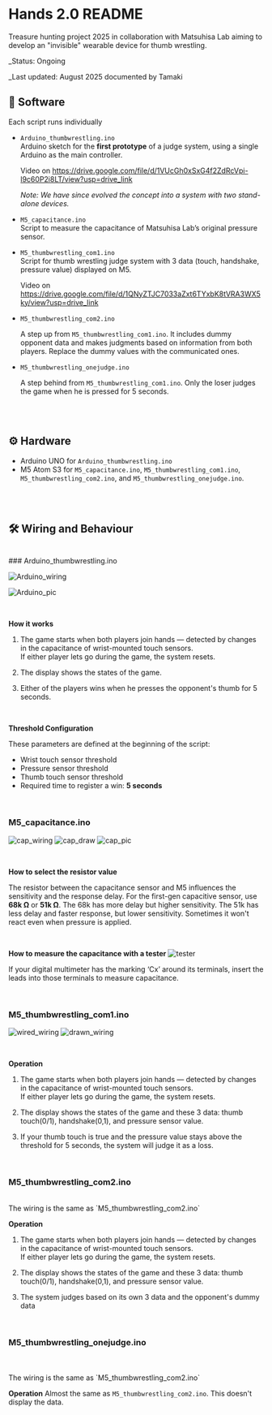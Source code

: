 # Hands 2.0 README

Treasure hunting project 2025 in collaboration with Matsuhisa Lab aiming to develop an "invisible" wearable device for thumb wrestling.

_Status: Ongoing

_Last updated: August 2025 documented by Tamaki

## 📁 Software

Each script runs individually

- `Arduino_thumbwrestling.ino`  
   Arduino sketch for the **first prototype** of a judge system, using a single Arduino as the main controller.

   Video on https://drive.google.com/file/d/1VUcGh0xSxG4f2ZdRcVpi-l9c60P2i8LT/view?usp=drive_link

   _Note: We have since evolved the concept into a system with two stand-alone devices._

- `M5_capacitance.ino`  
   Script to measure the capacitance of Matsuhisa Lab’s original pressure sensor.

- `M5_thumbwrestling_com1.ino`  
   Script for thumb wrestling judge system with 3 data (touch, handshake, pressure value) displayed on M5.

   Video on https://drive.google.com/file/d/1QNyZTJC7033aZxt6TYxbK8tVRA3WX5ky/view?usp=drive_link

- `M5_thumbwrestling_com2.ino`

   A step up from `M5_thumbwrestling_com1.ino`.
   It includes dummy opponent data and makes judgments based on information from both players.
   Replace the dummy values with the communicated ones.

- `M5_thumbwrestling_onejudge.ino`

   A step behind from `M5_thumbwrestling_com1.ino`.
   Only the loser judges the game when he is pressed for 5 seconds.
  

<br><br>

## ⚙️ Hardware

- Arduino UNO for `Arduino_thumbwrestling.ino`  
- M5 Atom S3 for `M5_capacitance.ino`, `M5_thumbwrestling_com1.ino`, `M5_thumbwrestling_com2.ino`, and `M5_thumbwrestling_onejudge.ino`.


<br><br>

## 🛠️ Wiring and Behaviour
<br>
### Arduino_thumbwrestling.ino

![Arduino_wiring](images/Arduino_thumbwresting.jpg)

![Arduino_pic](images/Arduino_pic.png)

<br>

**How it works**
1. The game starts when both players join hands — detected by changes in the capacitance of wrist-mounted touch sensors.  
   If either player lets go during the game, the system resets.

2. The display shows the states of the game.

3. Either of the players wins when he presses the opponent's thumb for 5 seconds.

<br>

**Threshold Configuration**

These parameters are defined at the beginning of the script:

- Wrist touch sensor threshold  
- Pressure sensor threshold  
- Thumb touch sensor threshold  
- Required time to register a win: **5 seconds**

<br>

### M5_capacitance.ino

![cap_wiring](images/M5_capacitance_wire.jpg)
![cap_draw](images/M5_capacitance_draw.png)
![cap_pic](images/M5_capacitance_pic.png)

<br>

**How to select the resistor value**

The resistor between the capacitance sensor and M5 influences the sensitivity and the response delay.
For the first-gen capacitive sensor, use **68k Ω** or **51k Ω**.
The 68k has more delay but higher sensitivity. The 51k has less delay and faster response, but lower sensitivity. Sometimes it won't react even when pressure is applied.

<br>

**How to measure the capacitance with a tester**
![tester](images/tester.png)

If your digital multimeter has the marking ‘Cx’ around its terminals, insert the leads into those terminals to measure capacitance.

<br>

### M5_thumbwrestling_com1.ino

![wired_wiring](images/M5_fsr_wire.jpg)
![drawn_wiring](images/M5_fsr_draw.jpg)

<br>

**Operation**
1. The game starts when both players join hands — detected by changes in the capacitance of wrist-mounted touch sensors.  
   If either player lets go during the game, the system resets.
   
2. The display shows the states of the game and these 3 data: thumb touch(0/1), handshake(0,1), and pressure sensor value.

3. If your thumb touch is true and the pressure value stays above the threshold for 5 seconds, the system will judge it as a loss.

<br>

### M5_thumbwrestling_com2.ino
<br>
The wiring is the same as `M5_thumbwrestling_com2.ino`

**Operation**
1. The game starts when both players join hands — detected by changes in the capacitance of wrist-mounted touch sensors.  
   If either player lets go during the game, the system resets.
   
2. The display shows the states of the game and these 3 data: thumb touch(0/1), handshake(0,1), and pressure sensor value.

3. The system judges based on its own 3 data and the opponent's dummy data

<br>

### M5_thumbwrestling_onejudge.ino

<br>
<br>
The wiring is the same as `M5_thumbwrestling_com2.ino`

**Operation**
Almost the same as `M5_thumbwrestling_com2.ino`.
This doesn't display the data.
